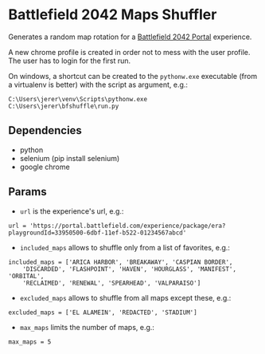 Battlefield 2042 Maps Shuffler
==============================

Generates a random map rotation for a [Battlefield 2042 Portal](https://portal.battlefield.com) experience.

A new chrome profile is created in order not to mess with the user profile.
The user has to login for the first run.

On windows, a shortcut can be created to the `pythonw.exe` executable (from a virtualenv is better) with the script as argument, e.g.:
```
C:\Users\jerer\venv\Scripts\pythonw.exe C:\Users\jerer\bfshuffle\run.py
```


Dependencies
------------

- python
- selenium (pip install selenium)
- google chrome


Params
------

- `url` is the experience's url, e.g.:
```
url = 'https://portal.battlefield.com/experience/package/era?playgroundId=33950500-6dbf-11ef-b522-01234567abcd'
```

- `included_maps` allows to shuffle only from a list of favorites, e.g.:
```
included_maps = ['ARICA HARBOR', 'BREAKAWAY', 'CASPIAN BORDER',
    'DISCARDED', 'FLASHPOINT', 'HAVEN', 'HOURGLASS', 'MANIFEST', 'ORBITAL',
    'RECLAIMED', 'RENEWAL', 'SPEARHEAD', 'VALPARAISO']
```

- `excluded_maps` allows to shuffle from all maps except these, e.g.:
```
excluded_maps = ['EL ALAMEIN', 'REDACTED', 'STADIUM']
```

- `max_maps` limits the number of maps, e.g.:
```
max_maps = 5
```
